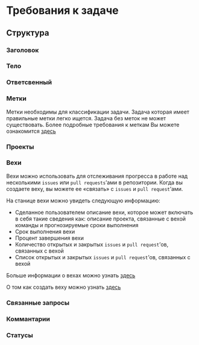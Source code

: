 # Требования к задаче
## Структура
### Заголовок
### Тело
### Ответсвенный
### Метки
Метки необходимы для классификации задачи. Задача которая имеет правильные метки легко ищется. Задача без меток не может существовать. Более подробные требования к меткам Вы можете ознакомится [здесь](/Docs/labels.md)
### Проекты
### Вехи
Вехи можно использовать для отслеживания прогресса в работе над несколькими `issues` или `pull requests`’ами в репозитории. 
Когда вы создаете веху, вы можете ее «связать» с `issues` и `pull request`’ами.

На станице вехи можно увидеть следующую информацию:
* Сделанное пользователем описание вехи, которое может включать в себя такие сведения как: описание проекта, связанные с вехой команды и прогнозируемые сроки выполнения
* Срок выполнения вехи
* Процент завершения вехи
* Количество открытых и закрытых `issues` и `pull request`’ов, связанных с вехой
* Список открытых и закрытых `issues` и `pull request`’ов, связанных с вехой

Больше информации о вехах можно узнать [здесь](https://docs.github.com/en/github/managing-your-work-on-github/tracking-the-progress-of-your-work-with-milestones/about-milestones)

О том как создать веху можно узнать [здесь](https://docs.github.com/en/github/managing-your-work-on-github/tracking-the-progress-of-your-work-with-milestones/creating-and-editing-milestones-for-issues-and-pull-requests)
### Связанные запросы
### Коммантарии
### Статусы
